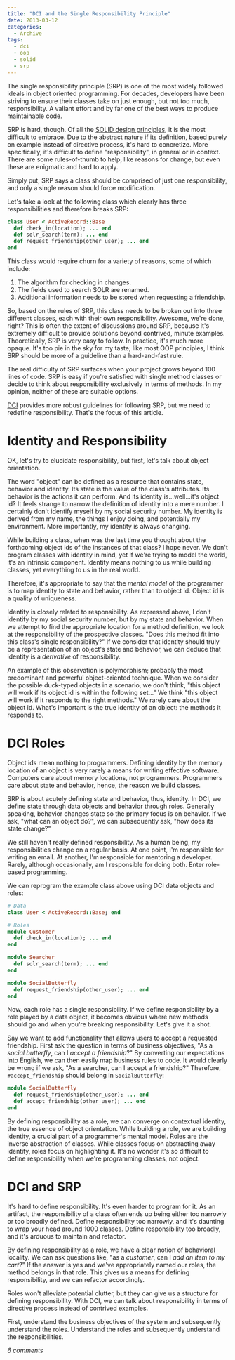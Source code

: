 ```yaml
---
title: "DCI and the Single Responsibility Principle"
date: 2013-03-12
categories:
  - Archive
tags:
  - dci
  - oop
  - solid
  - srp
---
```


The single responsibility principle (SRP) is one of the most widely followed ideals in object oriented programming. For decades, developers have been striving to ensure their classes take on just enough, but not too much, responsibility. A valiant effort and by far one of the best ways to produce maintainable code.

SRP is hard, though. Of all the <a href="http://en.wikipedia.org/wiki/SOLID_(object-oriented_design)" target="_blank">SOLID design principles</a>, it is the most difficult to embrace. Due to the abstract nature if its definition, based purely on example instead of directive process, it's hard to concretize. More specifically, it's difficult to define "responsibility", in general or in context. There are some rules-of-thumb to help, like reasons for change, but even these are enigmatic and hard to apply.

Simply put, SRP says a class should be comprised of just one responsibility, and only a single reason should force modification.

Let's take a look at the following class which clearly has three responsibilities and therefore breaks SRP:

```ruby
class User < ActiveRecord::Base
  def check_in(location); ... end
  def solr_search(term); ... end
  def request_friendship(other_user); ... end
end
```

This class would require churn for a variety of reasons, some of which include:

1. The algorithm for checking in changes.
2. The fields used to search SOLR are renamed.
3. Additional information needs to be stored when requesting a friendship.

So, based on the rules of SRP, this class needs to be broken out into three different classes, each with their own responsibility. Awesome, we're done, right? This is often the extent of discussions around SRP, because it's extremely difficult to provide solutions beyond contrived, minute examples. Theoretically, SRP is very easy to follow. In practice, it's much more opaque. It's too pie in the sky for my taste; like most OOP principles, I think SRP should be more of a guideline than a hard-and-fast rule.

The real difficulty of SRP surfaces when your project grows beyond 100 lines of code. SRP is easy if you're satisfied with single method classes or decide to think about responsibility exclusively in terms of methods. In my opinion, neither of these are suitable options.

<a href="/archives/2012-01-24-the-right-way-to-code-dci-in-ruby/" target="_blank">DCI</a> provides more robust guidelines for following SRP, but we need to redefine responsibility. That's the focus of this article.

# Identity and Responsibility

OK, let's try to elucidate responsibility, but first, let's talk about object orientation.

The word "object" can be defined as a resource that contains state, behavior and identity. Its state is the value of the class's attributes. Its behavior is the actions it can perform. And its identity is...well...it's object id? It feels strange to narrow the definition of identity into a mere number. I certainly don't identify myself by my social security number. My identity is derived from my name, the things I enjoy doing, and potentially my environment. More importantly, my identity is always changing.

While building a class, when was the last time you thought about the forthcoming object ids of the instances of that class? I hope never. We don't program classes with identity in mind, yet if we're trying to model the world, it's an intrinsic component. Identity means nothing to us while building classes, yet everything to us in the real world.

Therefore, it's appropriate to say that the *mental model* of the programmer is to map identity to state and behavior, rather than to object id. Object id is a quality of uniqueness.

Identity is closely related to responsibility. As expressed above, I don't identify by my social security number, but by my state and behavior. When we attempt to find the appropriate location for a method definition, we look at the responsibility of the prospective classes. "Does this method fit into this class's single responsibility?" If we consider that identity should truly be a representation of an object's state and behavior, we can deduce that identity is a *derivative* of responsibility.

An example of this observation is polymorphism; probably the most predominant and powerful object-oriented technique. When we consider the possible duck-typed objects in a scenario, we don't think, "this object will work if its object id is within the following set..." We think "this object will work if it responds to the right methods." We rarely care about the object id. What's important is the true identity of an object: the methods it responds to.

# DCI Roles

Object ids mean nothing to programmers. Defining identity by the memory location of an object is very rarely a means for writing effective software. Computers care about memory locations, not programmers. Programmers care about state and behavior, hence, the reason we build classes.

SRP is about acutely defining state and behavior, thus, identity. In DCI, we define state through data objects and behavior through roles. Generally speaking, behavior changes state so the primary focus is on behavior. If we ask, "what can an object do?", we can subsequently ask, "how does its state change?"

We still haven't really defined responsibility. As a human being, my responsibilities change on a regular basis. At one point, I'm responsible for writing an email. At another, I'm responsible for mentoring a developer. Rarely, although occasionally, am I responsible for doing both. Enter role-based programming.

We can reprogram the example class above using DCI data objects and roles:

```ruby
# Data
class User < ActiveRecord::Base; end

# Roles
module Customer
  def check_in(location); ... end
end

module Searcher
  def solr_search(term); ... end
end

module SocialButterfly
  def request_friendship(other_user); ... end
end
```

Now, each role has a single responsibility. If we define responsibility by a role played by a data object, it becomes obvious where new methods should go and when you're breaking responsibility. Let's give it a shot.

Say we want to add functionality that allows users to accept a requested friendship. First ask the question in terms of business objectives, "As a *social butterfly*, can I *accept a friendship*?" By converting our expectations into English, we can then easily map business rules to code. It would clearly be wrong if we ask, "As a searcher, can I accept a friendship?" Therefore, `#accept_friendship` should belong in `SocialButterfly`:

```ruby
module SocialButterfly
  def request_friendship(other_user); ... end
  def accept_friendship(other_user); ... end
end
```

By defining responsibility as a role, we can converge on contextual identity, the true essence of object orientation. While building a role, we are building identity, a crucial part of a programmer's mental model. Roles are the inverse abstraction of classes. While classes focus on abstracting away identity, roles focus on highlighting it. It's no wonder it's so difficult to define responsibility when we're programming classes, not object.

# DCI and SRP

It's hard to define responsibility. It's even harder to program for it. As an artifact, the responsibility of a class often ends up being either too narrowly or too broadly defined. Define responsibility too narrowly, and it's daunting to wrap your head around 1000 classes. Define responsibility too broadly, and it's arduous to maintain and refactor.

By defining responsibility as a role, we have a clear notion of behavioral locality. We can ask questions like, "as a *customer*, can I *add an item to my cart*?" If the answer is yes and we've appropriately named our roles, the method belongs in that role. This gives us a means for defining responsibility, and we can refactor accordingly.

Roles won't alleviate potential clutter, but they can give us a structure for defining responsibility. With DCI, we can talk about responsibility in terms of directive process instead of contrived examples.

First, understand the business objectives of the system and subsequently understand the roles. Understand the roles and subsequently understand the responsibilities.

*6 comments*